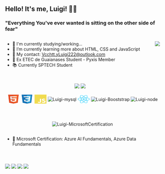 ## Hello! It's me, Luigi! 👋😄

### "Everything You've ever wanted is sitting on the other side of fear"
##

<dl> 
  <dd> 
      <dl> 
          <dd> <img align="right" height="140em" margin-right="30em" src="https://media2.giphy.com/media/GYB9dW0icvBg4/200w.gif?cid=6c09b952z1720evvv7ttwckmthio9jxabpy68pymjaeyg3zr&rid=200w.gif&ct=s" /> 
        </dd>
      </dl>
  </dd> 
</dl>

- 📌 I'm currently studying/working...
- 📌 I’m currently learning more about HTML, CSS and JavaScript
- 📩 My contact: Vcchtt.yLuigi222@outlook.com
- 🚀 Ex ETEC de Guaianases Student - Pyxis Member
- 📚 Currently SPTECH Student
  
##
<br>
<div align="left" >
  <a href="https://github.com/luigivicchietti"> </a>
  <div align="center">
  <img height="150em" src="https://github-readme-stats.vercel.app/api?username=luigivicchietti&show_icons=true&theme=dark&include_all_commits=true&count_private=true"/>
  
  <img height="150em" src="https://github-readme-stats.vercel.app/api/top-langs/?username=luigiVicchietti&layout=compact&langs_count=7&theme=dark"/>
</div>
<br>
<div align="center">
  <img align="center" alt="Luigi-HTML" height="30" width="40" src="https://raw.githubusercontent.com/devicons/devicon/master/icons/html5/html5-original.svg">
  <img align="center" alt="Luigi-CSS" height="30" width="40" src="https://raw.githubusercontent.com/devicons/devicon/master/icons/css3/css3-original.svg">
  <img align="center" alt="Luigi-Js" height="30" width="40" src="https://raw.githubusercontent.com/devicons/devicon/master/icons/javascript/javascript-plain.svg">
  <img align="center" alt="Luigi-mysql" height="30" width="40" src="https://cdn.jsdelivr.net/gh/devicons/devicon/icons/mysql/mysql-original.svg">
  <img align="center" alt="Luigi-React" height="30" width="40" src="https://raw.githubusercontent.com/devicons/devicon/master/icons/react/react-original.svg">
  <img align="center" alt="Luigi-Booststrap" height="30" width="40" src="https://cdn.jsdelivr.net/gh/devicons/devicon/icons/bootstrap/bootstrap-original.svg">
  <img align="center" alt="Luigi-node" height="30" width="40" src="https://cdn.jsdelivr.net/gh/devicons/devicon/icons/nodejs/nodejs-original.svg" />
</div>
  
#

<br>

  <div align="center">
  <img align="center" alt="Luigi-MicrosoftCertification" height="100" width="100" src="https://images.credly.com/size/340x340/images/be8fcaeb-c769-4858-b567-ffaaa73ce8cf/image.png">
  </div> <br>
    
  - 📌 Microsoft Certification: Azure AI Fundamentals, Azure Data Fundamentals
  
#
<br>
  <a href="https://instagram.com/ylu1gi" target="_blank"><img src="https://img.shields.io/badge/-Instagram-%23E4405F?style=for-the-badge&logo=instagram&logoColor=white" target="_blank"></a>
  <a href="https://www.linkedin.com/in/#-45875016a" target="_blank"><img src="https://img.shields.io/badge/-LinkedIn-%230077B5?style=for-the-badge&logo=linkedin&logoColor=white" target="_blank"></a>
  <a href="https://open.spotify.com/user/22he4ob5qu3wt75q47yh72ydi" target="_blank"><img src="https://img.shields.io/badge/Spotify-1ED760?&style=for-the-badge&logo=spotify&logoColor=white" target="_blank"></a>
  <a href = "mailto:vcchtt.yluigi222@outlook.com"><img src="https://img.shields.io/badge/-Gmail-%23333?style=for-the-badge&logo=gmail&logoColor=white" target="_blank"></a>
